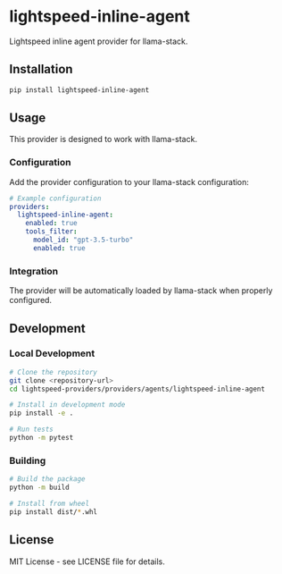 # lightspeed-inline-agent

Lightspeed inline agent provider for llama-stack.

## Installation

```bash
pip install lightspeed-inline-agent
```

## Usage

This provider is designed to work with llama-stack.

### Configuration

Add the provider configuration to your llama-stack configuration:

```yaml
# Example configuration
providers:
  lightspeed-inline-agent:
    enabled: true
    tools_filter:
      model_id: "gpt-3.5-turbo"
      enabled: true
```

### Integration

The provider will be automatically loaded by llama-stack when properly configured.

## Development

### Local Development

```bash
# Clone the repository
git clone <repository-url>
cd lightspeed-providers/providers/agents/lightspeed-inline-agent

# Install in development mode
pip install -e .

# Run tests
python -m pytest
```

### Building

```bash
# Build the package
python -m build

# Install from wheel
pip install dist/*.whl
```

## License

MIT License - see LICENSE file for details. 